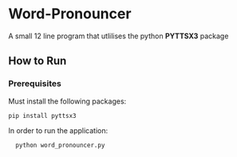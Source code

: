 # Word-Pronouncer
A small 12 line program that utlilises the python **PYTTSX3** package

## How to Run
### Prerequisites
Must install the following packages:
```
pip install pyttsx3
```

In order to run the application:

```bash
  python word_pronouncer.py
```
    

